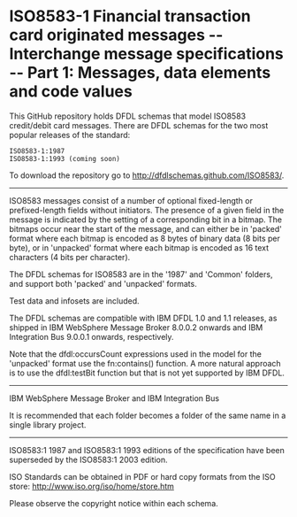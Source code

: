 ISO8583-1 Financial transaction card originated messages -- Interchange message specifications -- Part 1: Messages, data elements and code values
=================================================================================================================================================

This GitHub repository holds DFDL schemas that model ISO8583 credit/debit card messages. 
There are DFDL schemas for the two most popular releases of the standard:

    ISO8583-1:1987 
    ISO8583-1:1993 (coming soon)

To download the repository go to http://dfdlschemas.github.com/ISO8583/.

----------------
ISO8583 messages consist of a number of optional fixed-length or prefixed-length fields without initiators.
The presence of a given field in the message is indicated by the setting of a corresponding bit in a bitmap.
The bitmaps occur near the start of the message, and can either be in 'packed' format where each bitmap is 
encoded as 8 bytes of binary data (8 bits per byte), or in 'unpacked' format where each bitmap is encoded 
as 16 text characters (4 bits per character). 

The DFDL schemas for ISO8583 are in the '1987' and 'Common' folders, and support both 'packed' and 'unpacked' formats.

Test data and infosets are included.

The DFDL schemas are compatible with IBM DFDL 1.0 and 1.1 releases, as shipped in IBM WebSphere Message Broker 8.0.0.2
onwards and IBM Integration Bus 9.0.0.1 onwards, respectively.

Note that the dfdl:occursCount expressions used in the model for the 'unpacked' format use the fn:contains() function. 
A more natural approach is to use the dfdl:testBit function but that is not yet supported by IBM DFDL.

----------------
IBM WebSphere Message Broker and IBM Integration Bus

It is recommended that each folder becomes a folder of the same name in a single library project.

----------------
ISO8583:1 1987 and ISO8583:1 1993 editions of the specification have been superseded by the ISO8583:1 2003 edition.

ISO Standards can be obtained in PDF or hard copy formats from the ISO store: http://www.iso.org/iso/home/store.htm

Please observe the copyright notice within each schema.

